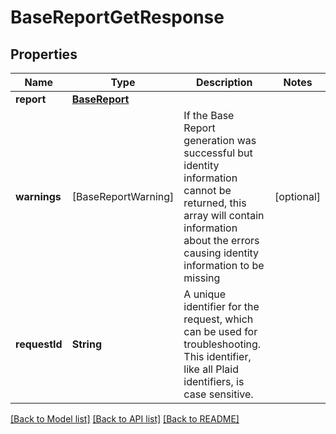 # BaseReportGetResponse

## Properties
Name | Type | Description | Notes
------------ | ------------- | ------------- | -------------
**report** | [**BaseReport**](BaseReport.md) |  | 
**warnings** | [BaseReportWarning] | If the Base Report generation was successful but identity information cannot be returned, this array will contain information about the errors causing identity information to be missing | [optional] 
**requestId** | **String** | A unique identifier for the request, which can be used for troubleshooting. This identifier, like all Plaid identifiers, is case sensitive. | 

[[Back to Model list]](../README.md#documentation-for-models) [[Back to API list]](../README.md#documentation-for-api-endpoints) [[Back to README]](../README.md)


